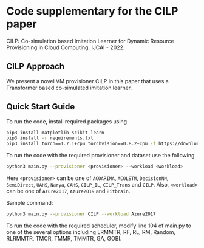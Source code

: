 # Code supplementary for the CILP paper

CILP: Co-simulation based Imitation Learner for Dynamic Resource Provisioning in Cloud Computing. IJCAI - 2022.


## CILP Approach
We present a novel VM provisioner CILP in this paper that uses a Transformer based co-simulated imitation learner.

## Quick Start Guide
To run the code, install required packages using
```bash
pip3 install matplotlib scikit-learn
pip3 install -r requirements.txt
pip3 install torch==1.7.1+cpu torchvision==0.8.2+cpu -f https://download.pytorch.org/whl/torch_stable.html
```

To run the code with the required provisioner and dataset use the following
```bash
python3 main.py --provisioner <provisioner> --workload <workload>
```
Here `<provisioner>` can be one of `ACOARIMA`, `ACOLSTM`, `DecisionNN`, `SemiDirect`, `UAHS`, `Narya`, `CAHS`, `CILP_IL`, `CILP_Trans` and `CILP`. Also, `<workload>` can be one of `Azure2017`, `Azure2019` and `Bitbrain`.

Sample command:
```bash
python3 main.py --provisioner CILP --workload Azure2017
```
To run the code with the required scheduler, modify line 104 of main.py to one of the several options including LRMMTR, RF, RL, RM, Random, RLRMMTR, TMCR, TMMR, TMMTR, GA, GOBI.
